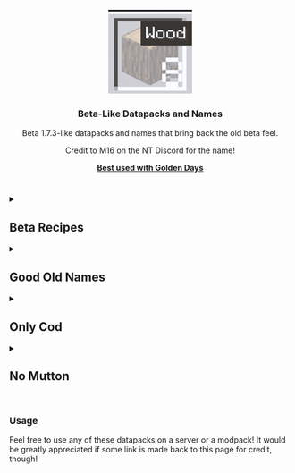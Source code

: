 <!-- PROJECT LOGO -->
<br />
<div align="center">
  <a href="https://github.com/othneildrew/Best-README-Template">
    <img src="Good-Old-Items/pack.png" alt="Pack PNG" width="150" height="150">
  </a>

  <h3 align="center">Beta-Like Datapacks and Names</h3>

  <p align="center">
    Beta 1.7.3-like datapacks and names that bring back the old beta feel.
  <p>Credit to M16 on the NT Discord for the name!</p>
    <a href="https://github.com/PoeticRainbow/golden-days"><strong>Best used with Golden Days</strong></a>
  </p>
</div>


#
<details closed>
  <summary><h2>Beta Recipes</h2></summary>
    Beta Recipes emoves all recipes from the game, and only adds back those that were in Beta 1.7.3. This in combination with the other datpacks, Nostalgic Tweaks, Fabrication and Cabbage's Retro Generator can be used to recreate an almost 1 for 1 Beta 1.7.3 experience.
  <p>Credit to https://github.com/prxvatescrxpts for writing the majority of this pack!</p>
</details>
<details closed>
  <summary><h2>Good Old Names</h2></summary>
    Adds back and replaces lot of old names, renaming all wood types to "wood", wood type fences to "wood", and much more. Golden Days fixes almost all the rest of the names that aren't included in this pack. Not all names are directly from 1.7.3 - crafting table is "Workbench", as it was through b1.0-b1.2.
</details>
<details closed>
  <summary><h2>Only Cod</h2></summary>
    Makes the fishing loot tables only contain Cod, or "Raw Fish", as Good Old Names corrects. Removes all junk and treasure loot from the loot tables, effectively nerfing the modern fish farm.
</details>
<details closed>
  <summary><h2>No Mutton</h2></summary>
    Throughout Beta 1.7.3 and Release 1.7, sheep could be killed to drop 1 wool, but did not drop mutton because it had yet to be added. This datapack reverts to that behavior.
</details>

#
### Usage
<p>Feel free to use any of these datapacks on a server or a modpack! It would be greatly appreciated if some link is made back to this page for credit, though!
